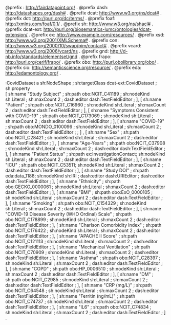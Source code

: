 @prefix :         <http://fairdatapoint.org/> .
@prefix dash:     <http://datashapes.org/dash#> .
@prefix dcat:     <http://www.w3.org/ns/dcat#> .
@prefix dct:      <http://purl.org/dc/terms/> .
@prefix foaf:     <http://xmlns.com/foaf/0.1/> .
@prefix sh:       <http://www.w3.org/ns/shacl#> .
@prefix dcat-ext: <http://purl.org/biosemantics-lumc/ontologies/dcat-extension/> .
@prefix ex:       <http://www.example.com/resources/> .
@prefix xsd:      <http://www.w3.org/2001/XMLSchema#> .
@prefix con:      <http://www.w3.org/2000/10/swap/pim/contact#> .
@prefix vcard:    <http://www.w3.org/2006/vcard/ns> .
@prefix gnd:      <http://d-nb.info/standards/elementset/gnd> .
@prefix frapo:     <http://purl.org/cerif/frapo/> .
@prefix obo: <http://purl.obolibrary.org/obo/> .
@prefix sio: <http://semanticscience.org/resource/> .
@prefix eda: <http://edamontology.org/> .

:CovidDataset a sh:NodeShape ;
  sh:targetClass dcat-ext:CovidDataset ;
  sh:property   
  [
    sh:name "Study Subject" ; 
    sh:path obo:NCIT_C41189 ;
    sh:nodeKind sh:Literal ;
    sh:maxCount 2 ;
    dash:editor dash:TextFieldEditor ;
  ], 
  [
    sh:name "Patient" ; 
    sh:path obo:NCIT_C16960 ;
    sh:nodeKind sh:Literal ;
    sh:maxCount 2 ;
    dash:editor dash:TextFieldEditor ;
  ], 
  [
    sh:name "Symptoms Consistent with COVID-19" ; 
    sh:path obo:NCIT_C173069 ;
    sh:nodeKind sh:Literal ;
    sh:maxCount 2 ;
    dash:editor dash:TextFieldEditor ;
  ], 
  [
    sh:name "COVID-19" ; 
    sh:path obo:MONDO_0100096 ;
    sh:nodeKind sh:Literal ;
    sh:maxCount 2 ;
    dash:editor dash:TextFieldEditor ; ;
  ] ,
  [
    sh:name "Sex" ; 
    sh:path obo:NCIT_C28421 ;
    sh:nodeKind sh:Literal ;
    sh:maxCount 2 ;
    dash:editor dash:TextFieldEditor  ;
  ] ,
  [
    sh:name "Age-Years" ; 
    sh:path obo:NCIT_C37908 ;
    sh:nodeKind sh:Literal ;
    sh:maxCount 2 ;
    dash:editor dash:TextFieldEditor  ;    
  ],
   [
    sh:name "Patient Status" ; 
    sh:path ex:InvestigationContact;
    sh:nodeKind sh:Literal ;
    sh:maxCount 2 ;
    dash:editor dash:TextFieldEditor ; 
  ],
  [
    sh:name "ICU" ; 
    sh:path obo:NCIT_C53511;
    sh:nodeKind sh:Literal ;
    sh:maxCount 2 ;
    dash:editor dash:TextFieldEditor ; 
  ], 
  [
    sh:name "Study DOI" ; 
    sh:path eda:data_1188;
    sh:nodeKind sh:IRI ;
    dash:editor dash:URIEditor ;
    dash:editor dash:TextFieldEditor ; 
  ], 
  [
    sh:name "Ethnicity" ; 
    sh:path obo:GECKO_0000061 ;
    sh:nodeKind sh:Literal ;
    sh:maxCount 2 ;
    dash:editor dash:TextFieldEditor ;
  ], 
   [
    sh:name "BMI" ; 
    sh:path obo:ExO_0000105 ;
    sh:nodeKind sh:Literal ;
    sh:maxCount 2 ;
    dash:editor dash:TextFieldEditor ;
  ], 
  [
    sh:name "Smoking" ; 
    sh:path obo:NCIT_C154329 ;
    sh:nodeKind sh:Literal ;
    sh:maxCount 2 ;
    dash:editor dash:TextFieldEditor ;
  ], 
   [
    sh:name "COVID-19 Disease Severity (WHO Ordinal) Scale" ; 
    sh:path obo:NCIT_C178899 ;
    sh:nodeKind sh:Literal ;
    sh:maxCount 2 ;
    dash:editor dash:TextFieldEditor ;
  ],
    [
    sh:name "Charlson Comorbidity Index" ; 
    sh:path obo:NCIT_C176422 ;
    sh:nodeKind sh:Literal ;
    sh:maxCount 2 ;
    dash:editor dash:TextFieldEditor ;
  ],
 [
    sh:name "APACHE II Score" ; 
    sh:path obo:NCIT_C121113 ;
    sh:nodeKind sh:Literal ;
    sh:maxCount 2 ;
    dash:editor dash:TextFieldEditor ;
  ],
  [
    sh:name "Mechanical Ventilation" ; 
    sh:path obo:NCIT_C70909 ;
    sh:nodeKind sh:Literal ;
    sh:maxCount 2 ;
    dash:editor dash:TextFieldEditor ;
  ],
   [
    sh:name "Asthma" ; 
    sh:path obo:NCIT_C28397 ;
    sh:nodeKind sh:Literal ;
    sh:maxCount 2 ;
    dash:editor dash:TextFieldEditor ;
  ],
  [
    sh:name "COPD" ; 
    sh:path obo:HP_0006510 ;
    sh:nodeKind sh:Literal ;
    sh:maxCount 2 ;
    dash:editor dash:TextFieldEditor ;
  ],
   [
    sh:name "DM" ; 
    sh:path obo:NCIT_C2985 ;
    sh:nodeKind sh:Literal ;
    sh:maxCount 2 ;
    dash:editor dash:TextFieldEditor ;
  ],
   [
    sh:name "CRP (mg/L)" ; 
    sh:path obo:NCIT_C64548 ;
    sh:nodeKind sh:Literal ;
    sh:maxCount 2 ;
    dash:editor dash:TextFieldEditor ;
  ],
  [
    sh:name "Ferritin (ng/mL)" ; 
    sh:path obo:NCIT_C74737 ;
    sh:nodeKind sh:Literal ;
    sh:maxCount 2 ;
    dash:editor dash:TextFieldEditor ;
  ],
 [
    sh:name "IL6" ; 
    sh:path obo:NCIT_C74834 ;
    sh:nodeKind sh:Literal ;
    sh:maxCount 2 ;
    dash:editor dash:TextFieldEditor ;
  ] 
  .
